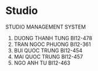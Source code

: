 # Studio
STUDIO MANAGEMENT SYSTEM
1. DUONG THANH TUNG BI12-478
2. TRAN NGOC PHUONG BI12-361
3. BUI QUOC TRUNG BI12-454
4. MAI QUOC TRUNG BI12-457
5. NGO ANH TU BI12-463
